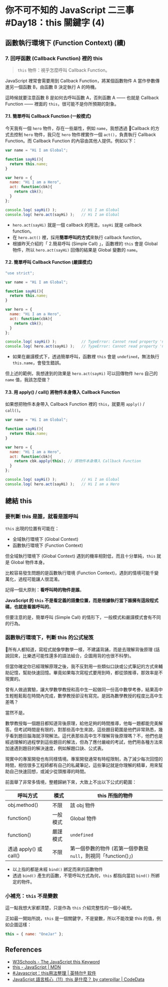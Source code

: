 # 你不可不知的 JavaScript 二三事#Day18：this 關鍵字 (4)

## 函數執行環境下 (Function Context) (續)

### 7. 回呼函數 (Callback Function) 裡的 this

> `this` 物件：視乎怎麼呼叫 Callback Function。

JavaScript 裡常會需要用到 Callback Function，將某個函數物件 A 當作參數傳進另一個函數 B，由函數 B 決定執行 A 的時機。

這時候就要注意函數 B 是如何去呼叫函數 A，否則函數 A —— 也就是 Callback Function —— 裡面的 `this`，很可能不是你所預期的對象。

#### 7.1. 簡單呼叫 Callback Function (一般模式)

今天我有一個 `hero` 物件，存在一些屬性，例如 `name`，我想透過 Callback 的方式去控制 `hero` 物件，我只在 `hero` 物件裡實作一個 `act()`，負責執行 Callback Function。而 Callback Function 的內容由其他人提供。例如以下：

```js
var name = "Hi I am Global";

function sayHi(){
  return this.name;
}

var hero = {
  name: "Hi I am a Hero",
  act: function(cbk){
    return cbk();
  }
};

console.log( sayHi() );           // Hi I am Global
console.log( hero.act(sayHi) );   // Hi I am Global
```

* `hero.act(sayHi)` 就是一個 callback 的用法，`sayHi` 就是 callback function。
* 在 `hero.act()` 裡，採用**簡單呼叫的方式**來執行 callback function。
* 根據昨天介紹的「 2.簡易呼叫 (Simple Call) 」，函數裡的 `this` 會是 Global 物件，所以 `hero.act(sayHi)` 回傳的結果是 Global 變數的 `name`。


#### 7.2. 簡單呼叫 Callback Function (嚴謹模式)

```js
"use strict";

var name = "Hi I am Global";

function sayHi(){
  return this.name;
}

var hero = {
  name: "Hi I am a Hero",
  act: function(cbk){
    return cbk();
  }
};

console.log( sayHi() );           // TypeError: Cannot read property 'name' of undefined
console.log( hero.act(sayHi) );   // TypeError: Cannot read property 'name' of undefined
```

 * 如果在嚴謹模式下，透過簡單呼叫，函數裡 `this` 會是 `undefined`，無法執行 `this.name`，會發生錯誤。

但上述的範例，我想達到的效果是 `hero.act(sayHi)` 可以回傳物件 `hero` 自己的 `name` 值，我該怎麼做？


#### 7.3. 用 apply() / call() 將物件本身傳入 Callback Function

如果想把物件本身帶入 Callback Function 裡的 `this`，就要用 `apply()` / `call()`。

```js
var name = "Hi I am Global";

function sayHi(){
  return this.name;
}

var hero = {
  name: "Hi I am a Hero",
  act: function(cbk){
    return cbk.apply(this); // 將物件本身傳入 Callback Function
  }
};

console.log( sayHi() );           // Hi I am Global
console.log( hero.act(sayHi) );   // Hi I am a Hero
```


## 總結 this

### 要判斷 this 是誰，就看是誰呼叫

`this` 出現的位置有可能在：
* 全域執行環境下 (Global Context)
* 函數執行環境下 (Function Context)

但全域執行環境下 (Global Context) 遇到的機率相對低，而且十分單純，`this` 就是 Global 物件本身。

比較容易發生問題的是函數執行環境 (Function Context)，遇到的情境可能千變萬化，過程可能讓人很混淆。

記得一個大原則：**看呼叫時的物件是誰**。

**JavaScript 的 `this` 不是看定義的語彙位置，而是根據執行當下誰擁有這段程式碼，也就是看誰呼叫的**。

但要注意的是，簡單呼叫 (Simple Call) 的情形下，一般模式和嚴謹模式會有不同的行為。


### 函數執行環境下，判斷 this 的公式秘笈

所有人都知道，寫程式就像學數學一樣，不建議背誦，而是去理解背後原理 (話說回來，比樂透可能性還多的語法組合，企圖用背的也很不科學)。

但當你確定你已經理解原理之後，我不反對用一些類似口訣或公式筆記的方式來輔助記憶，幫助快速回憶。畢竟如果每次寫程式要用到時，都從頭推導，那效率是不現實的。

曾有人做過實驗，讓大學數學教授和高中生一起做同一份高中數學考券，結果高中生輕輕鬆鬆在時間內完成，數學教授卻沒有寫完。是因為數學教授的程度比高中生差嗎？

當然不是。

數學教授每一個題目都知道背後原理，給他足夠的時間推導，他每一題都能完美解答。但考試時間是有限的，對那些高中生來說，這些題目範圍是他們非常熟悉，幾乎看到題目腦海就浮現解法。這代表那些高中生不理解背後原理嗎？不，他們也是經過理解的過程學到這些題目的解法，但為了應付嚴峻的考試，他們用各種方法來加速遇到題目的解決速度，例如解題口訣、公式表。

現實中的專案開發也有同樣情境。專案開發通常有時程限制，為了減少每次回憶的時間，相信很多工程師都有自己的私藏筆記，這些筆記就是你理解的精華，用來幫助自己快速回想，或減少從頭推導的時間。


前面舉了非常多情境，整體歸納下來，大致上不出以下公式的範圍：

| 呼叫方式              | 模式    |  this 所指的物件                                    |
| -------------------- | ------ | ------------------------------------------------ |
| obj.method()         | 不限    | 該 obj 物件                                       |
| function()           | 一般模式 | Global 物件                                       |
| function()           | 嚴謹模式 | `undefined`                                        |
| 透過 apply() 或 call() | 不限    | 第一個參數的物件 (若第一個參數是 `null`，則視同「function()」) |

* 以上指的都是未經 `bind()` 綁定而來的函數物件
* 透過 `bind()` 產生的函數，不管呼叫方式為何，`this` 都指向當初 `bind()` 所綁定的物件。



### 小補充：`this` 不是變數

這一點我想大家都清楚，只是作為 `this` 介紹完整性的一個小補充。

正如最一開始所說，`this` 是一個關鍵字，不是變數，所以不能改變 this 的值，例如企圖這樣：

```js
this = { name: "OneJar" };
```


## References
* [W3Schools - The JavaScript this Keyword](https://www.w3schools.com/js/js_this.asp)
* [this - JavaScript | MDN](https://developer.mozilla.org/zh-TW/docs/Web/JavaScript/Reference/Operators/this)
* [#Javascript：this用法整理 | 英特尔® 软件](https://software.intel.com/zh-cn/blogs/2013/10/09/javascript-this)
* [JavaScript 語言核心（11）this 是什麼？ by caterpillar | CodeData](https://www.codedata.com.tw/javascript/essential-javascript-11-what-is-this/)

